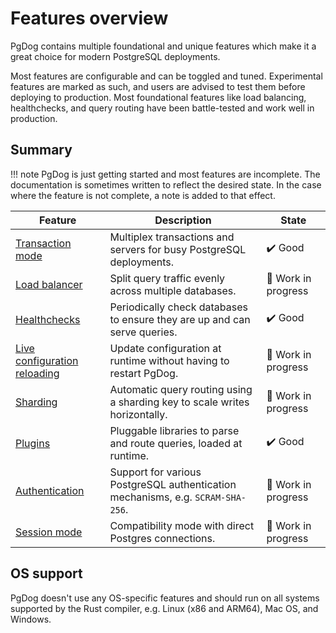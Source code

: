 # Features overview

PgDog contains multiple foundational and unique features which make it a great choice
for modern PostgreSQL deployments.

Most features are configurable and can be toggled and tuned. Experimental features are marked
as such, and users are advised to test them before deploying to production. Most foundational features like
load balancing, healthchecks, and query routing have been battle-tested and work well in production.

## Summary


!!! note
    PgDog is just getting started and most features are incomplete. The documentation
    is sometimes written to reflect the desired state. In the case where the feature is not
    complete, a note is added to that effect.

| Feature | Description | State |
|---------|-------------|-------|
| [Transaction mode](transaction-mode.md) | Multiplex transactions and servers for busy PostgreSQL deployments. | ✔️ Good |
| [Load balancer](load-balancer.md) | Split query traffic evenly across multiple databases. | 🔨 Work in progress |
| [Healthchecks](healthchecks.md) | Periodically check databases to ensure they are up and can serve queries. | ✔️ Good |
| [Live configuration reloading](../configuration/index.md) | Update configuration at runtime without having to restart PgDog. | 🔨 Work in progress |
| [Sharding](sharding/index.md) | Automatic query routing using a sharding key to scale writes horizontally. | 🔨 Work in progress |
| [Plugins](plugins/index.md) | Pluggable libraries to parse and route queries, loaded at runtime. | ✔️ Good |
| [Authentication](authentication.md) | Support for various PostgreSQL authentication mechanisms, e.g. `SCRAM-SHA-256`. | 🔨 Work in progress |
| [Session mode](session-mode.md) | Compatibility mode with direct Postgres connections. | 🔨 Work in progress |

## OS support

PgDog doesn't use any OS-specific features and should run on all systems supported by the Rust compiler, e.g. Linux (x86 and ARM64), Mac OS, and Windows.
